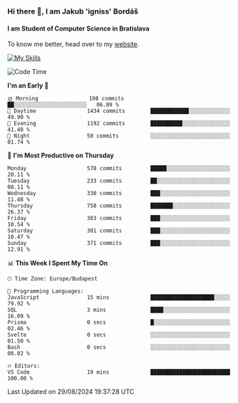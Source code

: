 ### Hi there 👋, I am Jakub 'igniss' Bordáš

#### I am Student of Computer Science in Bratislava
To know me better, head over to my [website](https://bordas.sk).

[![My Skills](https://skillicons.dev/icons?i=js,html,css,figma,svelte,java,kotlin,python,postgresql,typescript,nest,nodejs)](https://bordas.sk)


<!--START_SECTION:waka-->
![Code Time](http://img.shields.io/badge/Code%20Time-1%2C496%20hrs%2039%20mins-blue)

**I'm an Early 🐤** 

```text
🌞 Morning                198 commits         ██░░░░░░░░░░░░░░░░░░░░░░░   06.89 % 
🌆 Daytime                1434 commits        ████████████░░░░░░░░░░░░░   49.90 % 
🌃 Evening                1192 commits        ██████████░░░░░░░░░░░░░░░   41.48 % 
🌙 Night                  50 commits          ░░░░░░░░░░░░░░░░░░░░░░░░░   01.74 % 
```
📅 **I'm Most Productive on Thursday** 

```text
Monday                   578 commits         █████░░░░░░░░░░░░░░░░░░░░   20.11 % 
Tuesday                  233 commits         ██░░░░░░░░░░░░░░░░░░░░░░░   08.11 % 
Wednesday                330 commits         ███░░░░░░░░░░░░░░░░░░░░░░   11.48 % 
Thursday                 758 commits         ███████░░░░░░░░░░░░░░░░░░   26.37 % 
Friday                   303 commits         ███░░░░░░░░░░░░░░░░░░░░░░   10.54 % 
Saturday                 301 commits         ███░░░░░░░░░░░░░░░░░░░░░░   10.47 % 
Sunday                   371 commits         ███░░░░░░░░░░░░░░░░░░░░░░   12.91 % 
```


📊 **This Week I Spent My Time On** 

```text
🕑︎ Time Zone: Europe/Budapest

💬 Programming Languages: 
JavaScript               15 mins             ████████████████████░░░░░   79.92 % 
SQL                      3 mins              ████░░░░░░░░░░░░░░░░░░░░░   16.09 % 
Prisma                   0 secs              █░░░░░░░░░░░░░░░░░░░░░░░░   02.46 % 
Svelte                   0 secs              ░░░░░░░░░░░░░░░░░░░░░░░░░   01.50 % 
Bash                     0 secs              ░░░░░░░░░░░░░░░░░░░░░░░░░   00.02 % 

🔥 Editors: 
VS Code                  19 mins             █████████████████████████   100.00 % 
```


 Last Updated on 29/08/2024 19:37:28 UTC
<!--END_SECTION:waka-->
